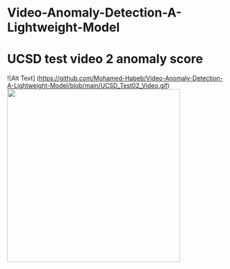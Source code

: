 # Video-Anomaly-Detection-A-Lightweight-Model
# UCSD test video 2 anomaly score
![Alt Text] (https://github.com/Mohamed-Habeb/Video-Anomaly-Detection-A-Lightweight-Model/blob/main/UCSD_Test02_Video.gif)
<img src="https://github.com/Mohamed-Habeb/Video-Anomaly-Detection-A-Lightweight-Model/blob/main/UCSD_Test02_Video.gif" width="400" height="400" />

